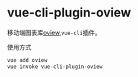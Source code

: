# vue-cli-plugin-oview

移动端图表库[oview](https://github.com/MrGaoGang/oview),`vue-cli`插件。

使用方式

```bash
vue add oview
vue invoke vue-cli-plugin-oview
```
